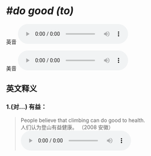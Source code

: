 # ***\#do good (to)*** 
英音
<audio src="./media/do good to1_AAC.aac" controls="controls"></audio>

美音
<audio src="./media/do good to2_AAC.aac" controls="controls"></audio>



  

英文释义
---
### 1.**(对…) 有益：**  

 > People believe that climbing can do good to health.  
 > 人们认为登山有益健康。  （2008 安徽）  
<audio src="./media/good-16.aac" controls="controls"></audio>



